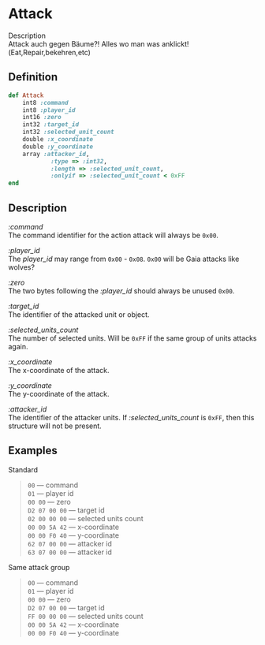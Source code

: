 # Attack

Description  
Attack auch gegen Bäume?! Alles wo man was anklickt!(Eat,Repair,bekehren,etc)

## Definition

```ruby
def Attack
	int8 :command 
	int8 :player_id
	int16 :zero
	int32 :target_id
	int32 :selected_unit_count
	double :x_coordinate
	double :y_coordinate
	array :attacker_id, 
			:type => :int32, 
 			:length => :selected_unit_count, 
 			:onlyif => :selected_unit_count < 0xFF
end
```

## Description

*:command*  
The command identifier for the action attack will always be `0x00`.

*:player_id*  
The *player_id* may range from `0x00` - `0x08`.
`0x00` will be Gaia attacks like wolves?

*:zero*  
The two bytes following the *:player_id* should always be unused `0x00`.

*:target_id*  
The identifier of the attacked unit or object.

*:selected_units_count*  
The number of selected units. Will be `0xFF` if the same group of units attacks again.  

*:x_coordinate*  
The x-coordinate of the attack.

*:y_coordinate*  
The y-coordinate of the attack.

*:attacker_id*  
The identifier of the attacker units. If *:selected_units_count* is `0xFF`, then this structure will not be present.

## Examples

Standard

>`00` &mdash; command  
>`01` &mdash; player id  
>`00 00` &mdash; zero  
>`D2 07 00 00` &mdash; target id  
>`02 00 00 00` &mdash; selected units count  
>`00 00 5A 42` &mdash; x-coordinate  
>`00 00 F0 40` &mdash; y-coordinate    
>`62 07 00 00` &mdash; attacker id  
>`63 07 00 00` &mdash; attacker id

Same attack group

>`00` &mdash; command  
>`01` &mdash; player id  
>`00 00` &mdash; zero   
>`D2 07 00 00` &mdash; target id   
>`FF 00 00 00` &mdash; selected units count  
>`00 00 5A 42` &mdash; x-coordinate    
>`00 00 F0 40` &mdash; y-coordinate    

